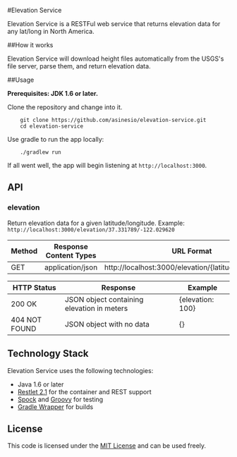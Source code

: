 #Elevation Service

Elevation Service is a RESTFul web service that returns elevation data for any lat/long in North America.

##How it works

Elevation Service will download height files automatically from the USGS's file server, parse them, and return elevation data.

##Usage

**Prerequisites: JDK 1.6 or later.**

Clone the repository and change into it.

```
    git clone https://github.com/asinesio/elevation-service.git
    cd elevation-service
```

Use gradle to run the app locally:

```
    ./gradlew run
```

If all went well, the app will begin listening at `http://localhost:3000`.

## API

### elevation

Return elevation data for a given latitude/longitude. Example: `http://localhost:3000/elevation/37.331789/-122.029620`

<table>
    <thead>
        <tr>
            <th>Method</th>
            <th>Response Content Types</th>
            <th>URL Format</th>
        </tr>
    </thead>
    <tbody>
        <tr>
            <td>GET</td>
            <td>application/json</td>
            <td>http://localhost:3000/elevation/{latitude}/{longitude}</td>
        </tr>
    </tbody>
</table>


<table>
    <thead>
        <tr>
            <th>HTTP Status</th>
            <th>Response</th>
            <th>Example</th>
        </tr>
    </thead>
    <tbody>
        <tr>
            <td>200 OK</td>
            <td>JSON object containing elevation in meters</td>
            <td>{elevation: 100}</td>
        </tr>
        <tr>
            <td>404 NOT FOUND</td>
            <td>JSON object with no data</td>
            <td>{}</td>
        </tr>
</table>

## Technology Stack

Elevation Service uses the following technologies:

* Java 1.6 or later
* [Restlet 2.1](http://www.restlet.org) for the container and REST support
* [Spock](http://spockframework.org) and [Groovy](http://groovy.codehaus.org) for testing
* [Gradle Wrapper](http://www.gradle.org/docs/current/userguide/gradle_wrapper.html) for builds 


## License

This code is licensed under the [MIT License](http://opensource.org/licenses/MIT) and can be used freely.

